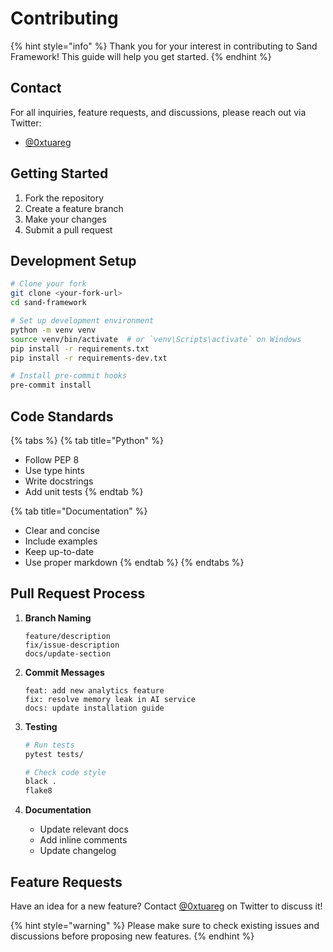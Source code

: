 # Contributing

{% hint style="info" %}
Thank you for your interest in contributing to Sand Framework! This guide will help you get started.
{% endhint %}

## Contact

For all inquiries, feature requests, and discussions, please reach out via Twitter:
* [@0xtuareg](https://x.com/0xtuareg)

## Getting Started

1. Fork the repository
2. Create a feature branch
3. Make your changes
4. Submit a pull request

## Development Setup

```bash
# Clone your fork
git clone <your-fork-url>
cd sand-framework

# Set up development environment
python -m venv venv
source venv/bin/activate  # or `venv\Scripts\activate` on Windows
pip install -r requirements.txt
pip install -r requirements-dev.txt

# Install pre-commit hooks
pre-commit install
```

## Code Standards

{% tabs %}
{% tab title="Python" %}
* Follow PEP 8
* Use type hints
* Write docstrings
* Add unit tests
{% endtab %}

{% tab title="Documentation" %}
* Clear and concise
* Include examples
* Keep up-to-date
* Use proper markdown
{% endtab %}
{% endtabs %}

## Pull Request Process

1. **Branch Naming**
   ```
   feature/description
   fix/issue-description
   docs/update-section
   ```

2. **Commit Messages**
   ```
   feat: add new analytics feature
   fix: resolve memory leak in AI service
   docs: update installation guide
   ```

3. **Testing**
   ```bash
   # Run tests
   pytest tests/
   
   # Check code style
   black .
   flake8
   ```

4. **Documentation**
   * Update relevant docs
   * Add inline comments
   * Update changelog

## Feature Requests

Have an idea for a new feature? Contact [@0xtuareg](https://x.com/0xtuareg) on Twitter to discuss it!

{% hint style="warning" %}
Please make sure to check existing issues and discussions before proposing new features.
{% endhint %}
